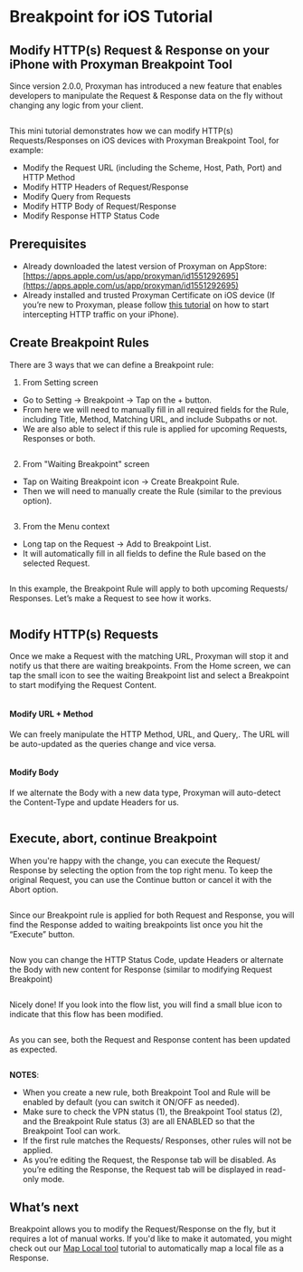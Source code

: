 # Breakpoint for iOS Tutorial

## M**odify HTTP(s) Request & Response on your iPhone with Proxyman Breakpoint Tool**

Since version 2.0.0, Proxyman has introduced a new feature that enables developers to manipulate the Request & Response data on the fly without changing any logic from your client.

<figure><img src="../../.gitbook/assets/1 (1).png" alt=""><figcaption></figcaption></figure>



This mini tutorial demonstrates how we can modify HTTP(s) Requests/Responses on iOS devices with Proxyman Breakpoint Tool, for example:

* Modify the Request URL (including the Scheme, Host, Path, Port) and HTTP Method
* Modify HTTP Headers of Request/Response
* Modify Query from Requests
* Modify HTTP Body of Request/Response
* Modify Response HTTP Status Code

## Prerequisites

* Already downloaded the latest version of Proxyman on AppStore: [https://apps.apple.com/us/app/proxyman/id1551292695](https://apps.apple.com/us/app/proxyman/id1551292695)
* Already installed and trusted Proxyman Certificate on iOS device (If you’re new to Proxyman, please follow [this tutorial](https://proxyman.io/posts/2021-10-17-Getting-Started-With-Proxyman-For-iOS) on how to start intercepting HTTP traffic on your iPhone).

## Create Breakpoint Rules

There are 3 ways that we can define a Breakpoint rule:

1. From Setting screen

* Go to Setting → Breakpoint → Tap on the + button.
* From here we will need to manually fill in all required fields for the Rule, including Title, Method, Matching URL, and include Subpaths or not.
* We are also able to select if this rule is applied for upcoming Requests, Responses or both.

<figure><img src="../../.gitbook/assets/image (5).png" alt=""><figcaption></figcaption></figure>

2. From "Waiting Breakpoint" screen

* Tap on Waiting Breakpoint icon → Create Breakpoint Rule.
* Then we will need to manually create the Rule (similar to the previous option).

<figure><img src="../../.gitbook/assets/image (17).png" alt=""><figcaption></figcaption></figure>

3. From the Menu context

* Long tap on the Request → Add to Breakpoint List.
* It will automatically fill in all fields to define the Rule based on the selected Request.

<figure><img src="../../.gitbook/assets/image (4).png" alt=""><figcaption></figcaption></figure>

In this example, the Breakpoint Rule will apply to both upcoming Requests/ Responses. Let’s make a Request to see how it works.

<figure><img src="../../.gitbook/assets/image (8).png" alt=""><figcaption></figcaption></figure>

## Modify HTTP(s) Requests

Once we make a Request with the matching URL, Proxyman will stop it and notify us that there are waiting breakpoints. From the Home screen, we can tap the small icon to see the waiting Breakpoint list and select a Breakpoint to start modifying the Request Content.

<figure><img src="../../.gitbook/assets/image (3).png" alt=""><figcaption></figcaption></figure>

#### Modify URL + Method

We can freely manipulate the HTTP Method, URL, and Query,. The URL will be auto-updated as the queries change and vice versa.

<figure><img src="../../.gitbook/assets/image (18).png" alt=""><figcaption></figcaption></figure>

#### Modify Body

If we alternate the Body with a new data type, Proxyman will auto-detect the Content-Type and update Headers for us.

<figure><img src="../../.gitbook/assets/image (2).png" alt=""><figcaption></figcaption></figure>

## Execute, abort, continue Breakpoint

When you're happy with the change, you can execute the Request/ Response by selecting the option from the top right menu. To keep the original Request, you can use the Continue button or cancel it with the Abort option.

<figure><img src="../../.gitbook/assets/image (6).png" alt=""><figcaption></figcaption></figure>

Since our Breakpoint rule is applied for both Request and Response, you will find the Response added to waiting breakpoints list once you hit the “Execute” button.

<figure><img src="../../.gitbook/assets/image (1).png" alt=""><figcaption></figcaption></figure>

Now you can change the HTTP Status Code, update Headers or alternate the Body with new content for Response (similar to modifying Request Breakpoint)

<figure><img src="../../.gitbook/assets/image (16).png" alt=""><figcaption></figcaption></figure>

Nicely done! If you look into the flow list, you will find a small blue icon to indicate that this flow has been modified.

<figure><img src="../../.gitbook/assets/image (7).png" alt=""><figcaption></figcaption></figure>

As you can see, both the Request and Response content has been updated as expected.

<figure><img src="../../.gitbook/assets/image (9).png" alt=""><figcaption></figcaption></figure>

**NOTES**:

* When you create a new rule, both Breakpoint Tool and Rule will be enabled by default (you can switch it ON/OFF as needed).
* Make sure to check the VPN status (1), the Breakpoint Tool status (2), and the Breakpoint Rule status (3) are all ENABLED so that the Breakpoint Tool can work.
* If the first rule matches the Requests/ Responses, other rules will not be applied.
* As you’re editing the Request, the Response tab will be disabled. As you’re editing the Response, the Request tab will be displayed in read-only mode.

## What’s next

Breakpoint allows you to modify the Request/Response on the fly, but it requires a lot of manual works. If you'd like to make it automated, you might check out our [Map Local tool](https://docs.proxyman.io/proxyman-ios/tutorial-for-ios/map-local-for-ios-tutorial) tutorial to automatically map a local file as a Response.
